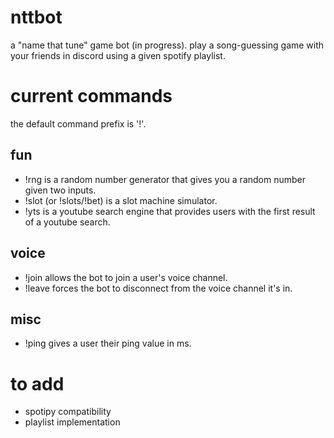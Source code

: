 # nttbot
a "name that tune" game bot (in progress). play a song-guessing game with your friends in discord using a given spotify playlist.

# current commands
the default command prefix is '!'.

## fun
- !rng is a random number generator that gives you a random number given two inputs.
- !slot (or !slots/!bet) is a slot machine simulator.
- !yts is a youtube search engine that provides users with the first result of a youtube search.

## voice
- !join allows the bot to join a user's voice channel.
- !leave forces the bot to disconnect from the voice channel it's in.

## misc
- !ping gives a user their ping value in ms.

# to add
- spotipy compatibility
- playlist implementation
